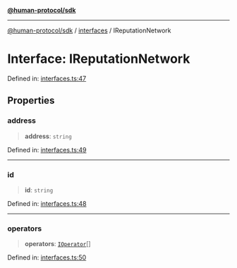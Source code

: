 [**@human-protocol/sdk**](../../README.md)

***

[@human-protocol/sdk](../../modules.md) / [interfaces](../README.md) / IReputationNetwork

# Interface: IReputationNetwork

Defined in: [interfaces.ts:47](https://github.com/humanprotocol/human-protocol/blob/2f541eb9f61d23b64321ff5b999971550d47e843/packages/sdk/typescript/human-protocol-sdk/src/interfaces.ts#L47)

## Properties

### address

> **address**: `string`

Defined in: [interfaces.ts:49](https://github.com/humanprotocol/human-protocol/blob/2f541eb9f61d23b64321ff5b999971550d47e843/packages/sdk/typescript/human-protocol-sdk/src/interfaces.ts#L49)

***

### id

> **id**: `string`

Defined in: [interfaces.ts:48](https://github.com/humanprotocol/human-protocol/blob/2f541eb9f61d23b64321ff5b999971550d47e843/packages/sdk/typescript/human-protocol-sdk/src/interfaces.ts#L48)

***

### operators

> **operators**: [`IOperator`](IOperator.md)[]

Defined in: [interfaces.ts:50](https://github.com/humanprotocol/human-protocol/blob/2f541eb9f61d23b64321ff5b999971550d47e843/packages/sdk/typescript/human-protocol-sdk/src/interfaces.ts#L50)
